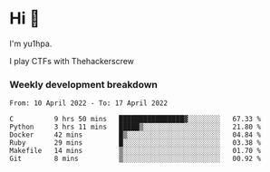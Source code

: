 # Hi 👋

I'm yu1hpa.

I play CTFs with Thehackerscrew

### Weekly development breakdown

<!--START_SECTION:waka-->

```text
From: 10 April 2022 - To: 17 April 2022

C          9 hrs 50 mins   ████████████████▓░░░░░░░░   67.33 %
Python     3 hrs 11 mins   █████▒░░░░░░░░░░░░░░░░░░░   21.80 %
Docker     42 mins         █▒░░░░░░░░░░░░░░░░░░░░░░░   04.84 %
Ruby       29 mins         █░░░░░░░░░░░░░░░░░░░░░░░░   03.38 %
Makefile   14 mins         ▒░░░░░░░░░░░░░░░░░░░░░░░░   01.70 %
Git        8 mins          ▒░░░░░░░░░░░░░░░░░░░░░░░░   00.92 %
```

<!--END_SECTION:waka-->

